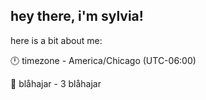 ## hey there, i'm sylvia!

here is a bit about me:

🕛 timezone - America/Chicago (UTC-06:00)

🦈 blåhajar - 3 blåhajar
